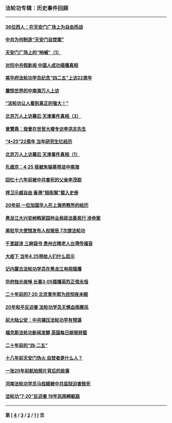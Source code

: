 ### 法轮功专辑：历史事件回顾
---
#### [36位西人：在天安门广场上为自由而战](../../pages/nf5793/n13390029.md?12040430) 
#### [中共为何制造“天安门自焚案”](../../pages/nf5793/n13183270.md?12040430) 
#### [天安门广场上的“呐喊”（1）](../../pages/nf5793/n13105277.md?12040430) 
#### [对抗中共假新闻 中国人成功插播真相](../../pages/nf5793/n12910618.md?12040430) 
#### [美华府法轮功学员纪念“四二五”上访22周年](../../pages/nf5793/n12904445.md?12040430) 
#### [震惊世界的中南海万人上访](../../pages/nf5793/n12903976.md?12040430) 
#### [“法轮功让人看到真正的强大！”](../../pages/nf5793/n12903195.md?12040430) 
#### [北京万人上访幕后 天津事件真相（3）](../../pages/nf5793/n12902807.md?12040430) 
#### [曾慧燕：我曾在世贸大楼专访李洪志先生](../../pages/nf5793/n12898729.md?12040430) 
#### [“4•25”22周年 当年研究生忆经历](../../pages/nf5793/n12894152.md?12040430) 
#### [北京万人上访幕后 天津事件真相（1）](../../pages/nf5793/n12885174.md?12040430) 
#### [孔维京：4·25 我被朱镕基带进中南海](../../pages/nf5793/n12864987.md?12040430) 
#### [回忆十六年前被中共害死的父亲李茂勋](../../pages/nf5793/n12880270.md?12040430) 
#### [捍卫示威自由 香港“阻街案”载入史册](../../pages/nf5793/n12811245.md?12040430) 
#### [20年前 一位加国华人在上海劳教所的经历](../../pages/nf5793/n12707932.md?12040430) 
#### [黑龙江大兴安岭韩家园林业局政法委恶行 涉命案](../../pages/nf5793/n12622815.md?12040430) 
#### [美驻华大使馆发布人权报告 7次提法轮功](../../pages/nf5793/n12520541.md?12040430) 
#### [千里跋涉 三麻袋书 贵州古稀老人台湾传福音](../../pages/nf5793/n12198750.md?12040430) 
#### [大疫下 当年4.25带给人们什么启示](../../pages/nf5793/n12058565.md?12040430) 
#### [记内蒙古法轮功学员在黑龙江电视插播](../../pages/nf5793/n11699194.md?12040430) 
#### [华府烛光夜悼 长春3·05插播英烈正信永恒](../../pages/nf5793/n11397432.md?12040430) 
#### [二十年前的7·20 北京青年郭为民彻夜未眠](../../pages/nf5793/n11354195.md?12040430) 
#### [20年和平反迫害 法轮功学员无惧血雨腥风](../../pages/nf5793/n11348279.md?12040430) 
#### [前大陆公安：中共镇压法轮功早有预谋](../../pages/nf5793/n11352168.md?12040430) 
#### [福克斯法轮功新闻发酵  英国每日邮报转载](../../pages/nf5793/n11285952.md?12040430) 
#### [二十年前的“四·二五”](../../pages/nf5793/n11207639.md?12040430) 
#### [十八年前天安门伪火 自焚者是什么人？](../../pages/nf5793/n10996556.md?12040430) 
#### [一张20年前航拍照片背后的故事](../../pages/nf5793/n10693797.md?12040430) 
#### [河南法轮功学员马桂娥被中共监狱迫害致死](../../pages/nf5793/n10684974.md?12040430) 
#### [法轮功“7‧20”反迫害 19年风雨崎岖路](../../pages/nf5793/n10570834.md?12040430) 

---
#### 第 [ [4](./4.md?12040430) / [3](./3.md?12040430) / [2](./2.md?12040430) / [1](./1.md?12040430) ] 页
